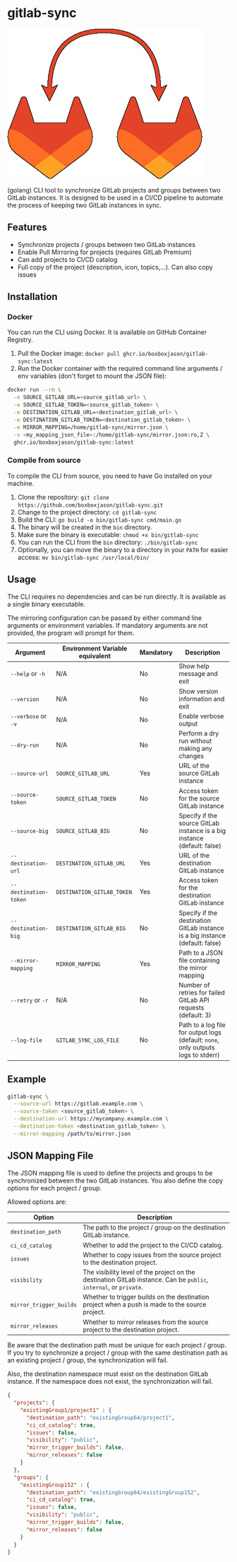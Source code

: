 # gitlab-sync

![gitlab-sync logo](./assets/gitlab-sync.png)

(golang) CLI tool to synchronize GitLab projects and groups between two GitLab instances.
It is designed to be used in a CI/CD pipeline to automate the process of keeping two GitLab instances in sync.

## Features

- Synchronize projects / groups between two GitLab instances
- Enable Pull Mirroring for projects (requires GitLab Premium)
- Can add projects to CI/CD catalog
- Full copy of the project (description, icon, topics,...). Can also copy issues

## Installation

### Docker

You can run the CLI using Docker. It is available on GitHub Container Registry.

1. Pull the Docker image: `docker pull ghcr.io/boxboxjason/gitlab-sync:latest`
2. Run the Docker container with the required command line arguments / env variables (don't forget to mount the JSON file):

```bash
docker run --rm \
  -e SOURCE_GITLAB_URL=<source_gitlab_url> \
  -e SOURCE_GITLAB_TOKEN=<source_gitlab_token> \
  -e DESTINATION_GITLAB_URL=<destination_gitlab_url> \
  -e DESTINATION_GITLAB_TOKEN=<destination_gitlab_token> \
  -e MIRROR_MAPPING=/home/gitlab-sync/mirror.json \
  -v <my_mapping_json_file>:/home/gitlab-sync/mirror.json:ro,Z \
  ghcr.io/boxboxjason/gitlab-sync:latest
```

### Compile from source

To compile the CLI from source, you need to have Go installed on your machine.

1. Clone the repository: `git clone https://github.com/boxboxjason/gitlab-sync.git`
2. Change to the project directory: `cd gitlab-sync`
3. Build the CLI: `go build -o bin/gitlab-sync cmd/main.go`
4. The binary will be created in the `bin` directory.
5. Make sure the binary is executable: `chmod +x bin/gitlab-sync`
6. You can run the CLI from the `bin` directory: `./bin/gitlab-sync`
7. Optionally, you can move the binary to a directory in your `PATH` for easier access: `mv bin/gitlab-sync /usr/local/bin/`

## Usage

The CLI requires no dependencies and can be run directly. It is available as a single binary executable.

The mirroring configuration can be passed by either command line arguments or environment variables.
If mandatory arguments are not provided, the program will prompt for them.

| Argument | Environment Variable equivalent | Mandatory | Description |
|----------|-------------------------------|-----------|-------------|
| `--help` or `-h` | N/A | No | Show help message and exit |
| `--version` | N/A | No | Show version information and exit |
| `--verbose` or `-v` | N/A | No | Enable verbose output |
| `--dry-run` | N/A | No | Perform a dry run without making any changes |
| `--source-url` | `SOURCE_GITLAB_URL` | Yes | URL of the source GitLab instance |
| `--source-token` | `SOURCE_GITLAB_TOKEN` | No | Access token for the source GitLab instance |
| `--source-big` | `SOURCE_GITLAB_BIG` | No | Specify if the source GitLab instance is a big instance (default: false) |
| `--destination-url` | `DESTINATION_GITLAB_URL` | Yes | URL of the destination GitLab instance |
| `--destination-token` | `DESTINATION_GITLAB_TOKEN` | Yes | Access token for the destination GitLab instance |
| `--destination-big` | `DESTINATION_GITLAB_BIG` | No | Specify if the destination GitLab instance is a big instance (default: false) |
| `--mirror-mapping` | `MIRROR_MAPPING` | Yes | Path to a JSON file containing the mirror mapping |
| `--retry` or `-r` | N/A | No | Number of retries for failed GitLab API requests (default: 3) |
| `--log-file` |  `GITLAB_SYNC_LOG_FILE` | No | Path to a log file for output logs (default: `none`, only outputs logs to stderr) |

## Example

```bash
gitlab-sync \
  --source-url https://gitlab.example.com \
  --source-token <source_gitlab_token> \
  --destination-url https://mycompany.example.com \
  --destination-token <destination_gitlab_token> \
  --mirror-mapping /path/to/mirror.json
```

## JSON Mapping File

The JSON mapping file is used to define the projects and groups to be synchronized between the two GitLab instances. You also define the copy options for each project / group.

Allowed options are:

| Option | Description |
|--------|-------------|
| `destination_path` | The path to the project / group on the destination GitLab instance. |
| `ci_cd_catalog` | Whether to add the project to the CI/CD catalog. |
| `issues` | Whether to copy issues from the source project to the destination project. |
| `visibility` | The visibility level of the project on the destination GitLab instance. Can be `public`, `internal`, or `private`. |
| `mirror_trigger_builds` | Whether to trigger builds on the destination project when a push is made to the source project. |
| `mirror_releases` | Whether to mirror releases from the source project to the destination project. |

Be aware that the destination path must be unique for each project / group. If you try to synchronize a project / group with the same destination path as an existing project / group, the synchronization will fail.

Also, the destination namespace must exist on the destination GitLab instance. If the namespace does not exist, the synchronization will fail.

```json
{
  "projects": {
    "existingGroup1/project1" : {
      "destination_path": "existingGroup64/project1",
      "ci_cd_catalog": true,
      "issues": false,
      "visibility": "public",
      "mirror_trigger_builds": false,
      "mirror_releases": false
    }
  },
  "groups": {
    "existingGroup152" : {
      "destination_path": "existingGroup64/existingGroup152",
      "ci_cd_catalog": true,
      "issues": false,
      "visibility": "public",
      "mirror_trigger_builds": false,
      "mirror_releases": false
    }
  }
}
```
